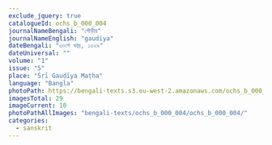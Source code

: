 ```yaml
---
exclude_jquery: true
catalogueId: ochs_b_000_004
journalNameBengali: "গৌড়ীয়"
journalNameEnglish: "gaudiya"
dateBengali: "৩০শে ভাদ্র, ১৩২৯" 
dateUniversal: "" 
volume: "1"
issue: "5"
place: "Śrī Gauḍīya Maṭha"
language: "Bangla"
photoPath: https://bengali-texts.s3.eu-west-2.amazonaws.com/ochs_b_000_004/split/_00000000000000000000000000010.pdf
imagesTotal: 29
imageCurrent: 10
photoPathAllImages: "bengali-texts/ochs_b_000_004/ochs_b_000_004/"
categories:
  - sanskrit
---
```


